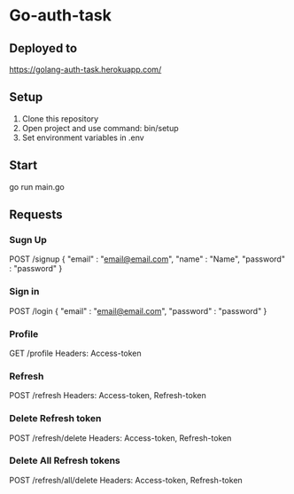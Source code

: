 # Go-auth-task

## Deployed to
https://golang-auth-task.herokuapp.com/

## Setup
1) Clone this repository
2) Open project and use command: bin/setup
3) Set environment variables in .env

## Start
go run main.go

## Requests
### Sugn Up
POST /signup
{
  "email" : "email@email.com",
  "name" : "Name",
  "password" : "password"
}

### Sign in

POST /login
{
  "email" : "email@email.com",
  "password" : "password"
}

### Profile
GET /profile
Headers: Access-token

### Refresh
POST /refresh
Headers: Access-token, Refresh-token

### Delete Refresh token
POST /refresh/delete
Headers: Access-token, Refresh-token

### Delete All Refresh tokens
POST /refresh/all/delete
Headers: Access-token, Refresh-token
